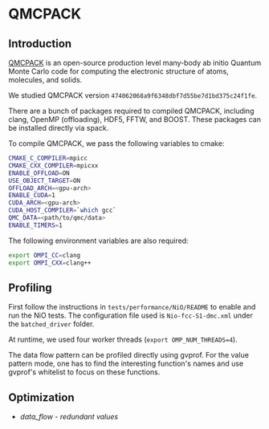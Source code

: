 # QMCPACK

## Introduction

[QMCPACK](https://github.com/QMCPACK/qmcpack) is an open-source production level many-body ab initio Quantum Monte Carlo code for computing the electronic structure of atoms, molecules, and solids.

We studied QMCPACK version `474062068a9f6348dbf7d55be7d1bd375c24f1fe`.

There are a bunch of packages required to compiled QMCPACK, including clang, OpenMP (offloading), HDF5, FFTW, and BOOST. These packages can be installed directly via spack.

To compile QMCPACK, we pass the following variables to cmake:

```bash
CMAKE_C_COMPILER=mpicc
CMAKE_CXX_COMPILER=mpicxx
ENABLE_OFFLOAD=ON
USE_OBJECT_TARGET=ON
OFFLOAD_ARCH=<gpu-arch>
ENABLE_CUDA=1
CUDA_ARCH=<gpu-arch>
CUDA_HOST_COMPILER=`which gcc`
QMC_DATA=<path/to/qmc/data>
ENABLE_TIMERS=1
```

The following environment variables are also required:

```bash
export OMPI_CC=clang
export OMPI_CXX=clang++
```

## Profiling

First follow the instructions in `tests/performance/NiO/README` to enable and run the NiO tests. The configuration file used is `Nio-fcc-S1-dmc.xml` under the `batched_driver` folder.

At runtime, we used four worker threads (`export OMP_NUM_THREADS=4`).

The data flow pattern can be profiled directly using gvprof. For the value pattern mode, one has to find the interesting function's names and use gvprof's whitelist to focus on these functions.

## Optimization

- *data_flow* - *redundant values*
